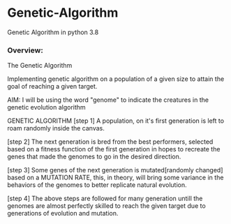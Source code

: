 # Genetic-Algorithm
Genetic Algorithm in python 3.8

<h3>Overview:</h3>
The Genetic Algorithm

Implementing genetic algorithm on a population of a given
size to attain the goal of reaching a given target.

AIM:
I will be using the word "genome" to indicate
the creatures in the genetic evolution algorithm

GENETIC ALGORITHM
[step 1] A population, on it's first generation is left to roam randomly inside the canvas.

[step 2] The next generation is bred from the best performers, selected based on a fitness function of the first generation in hopes to
         recreate the genes that made the genomes to go in the desired direction.

[step 3] Some genes of the next generation is mutated[randomly changed] based on a MUTATION RATE, this, in theory, will bring
         some variance in the behaviors of the genomes to better replicate natural evolution.

[step 4] The above steps are followed for many generation untill the genomes are almost perfectly skilled to reach the given target
         due to generations of evolution and mutation.
